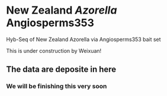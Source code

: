 # New Zealand *Azorella* Angiosperms353
Hyb-Seq of New Zealand Azorella via Angiosperms353 bait set

This is under construction by Weixuan! 

## The data are deposite in here

### We will be finishing this very soon

